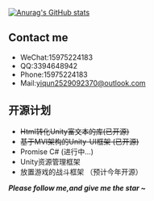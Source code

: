 [![Anurag's GitHub stats](https://github-readme-stats.vercel.app/api?username=Wilson403)](https://github.com/anuraghazra/github-readme-stats)

## Contact me
* WeChat:15975224183
* QQ:3394648942
* Phone:15975224183
* Mail:yiqun2529092370@outlook.com

## 开源计划
* ~~Html转化Unity富文本的库(已开源)~~
* ~~基于MVI架构的Unity-UI框架 (已开源)~~
* Promise C# (进行中...)
* Unity资源管理框架
* 放置游戏的战斗框架 （预计今年开源）

<i><b>Please follow me,and give me the star ~</b></i>
